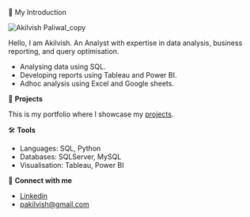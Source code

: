 🙋 My Introduction

![Akilvish Paliwal_copy](https://github.com/user-attachments/assets/80ca0259-8c40-485d-9daa-ba6e2a31045e)

Hello, I am Akilvish. An Analyst with expertise in data analysis, business reporting, and query optimisation.

* Analysing data using SQL.
* Developing reports using Tableau and Power BI.
* Adhoc analysis using Excel and Google sheets.

🔬 **Projects**

This is my portfolio where I showcase my [projects](https://github.com/Akilvish/Projects/blob/main/README.md).

🛠️ **Tools**

- Languages: SQL, Python
- Databases: SQLServer, MySQL
- Visualisation: Tableau, Power BI

🤝 **Connect with me**
* [Linkedin](https://www.linkedin.com/in/akilvish-paliwal/)
* pakilvish@gmail.com
<!--
**Akilvish/Akilvish** is a ✨ _special_ ✨ repository because its `README.md` (this file) appears on your GitHub profile.

Here are some ideas to get you started:

- 🔭 I’m currently working on ...
- 🌱 I’m currently learning ...
- 👯 I’m looking to collaborate on ...
- 🤔 I’m looking for help with ...
- 💬 Ask me about ...
- 📫 How to reach me: ...
- 😄 Pronouns: ...
- ⚡ Fun fact: ...
-->
